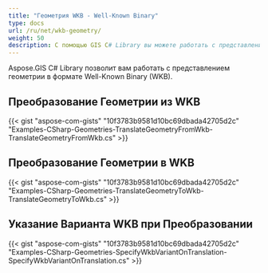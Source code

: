 ```yaml
---
title: "Геометрия WKB - Well-Known Binary"
type: docs
url: /ru/net/wkb-geometry/
weight: 50
description: С помощью GIS C# Library вы можете работать с представлением геометрии в формате Well-Known Binary (WKB) и преобразовывать ее в WKB и обратно.
---
```


Aspose.GIS C# Library позволит вам работать с представлением геометрии в формате Well-Known Binary (WKB).

## **Преобразование Геометрии из WKB**
{{< gist "aspose-com-gists" "10f3783b9581d10bc69dbada42705d2c" "Examples-CSharp-Geometries-TranslateGeometryFromWkb-TranslateGeometryFromWkb.cs" >}}
## **Преобразование Геометрии в WKB**
{{< gist "aspose-com-gists" "10f3783b9581d10bc69dbada42705d2c" "Examples-CSharp-Geometries-TranslateGeometryToWkb-TranslateGeometryToWkb.cs" >}}
## **Указание Варианта WKB при Преобразовании**
{{< gist "aspose-com-gists" "10f3783b9581d10bc69dbada42705d2c" "Examples-CSharp-Geometries-SpecifyWkbVariantOnTranslation-SpecifyWkbVariantOnTranslation.cs" >}}
